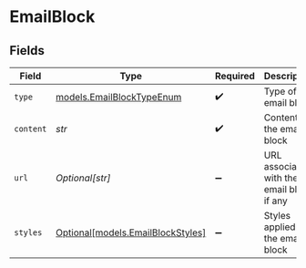 # EmailBlock


## Fields

| Field                                                              | Type                                                               | Required                                                           | Description                                                        |
| ------------------------------------------------------------------ | ------------------------------------------------------------------ | ------------------------------------------------------------------ | ------------------------------------------------------------------ |
| `type`                                                             | [models.EmailBlockTypeEnum](../models/emailblocktypeenum.md)       | :heavy_check_mark:                                                 | Type of the email block                                            |
| `content`                                                          | *str*                                                              | :heavy_check_mark:                                                 | Content of the email block                                         |
| `url`                                                              | *Optional[str]*                                                    | :heavy_minus_sign:                                                 | URL associated with the email block, if any                        |
| `styles`                                                           | [Optional[models.EmailBlockStyles]](../models/emailblockstyles.md) | :heavy_minus_sign:                                                 | Styles applied to the email block                                  |
